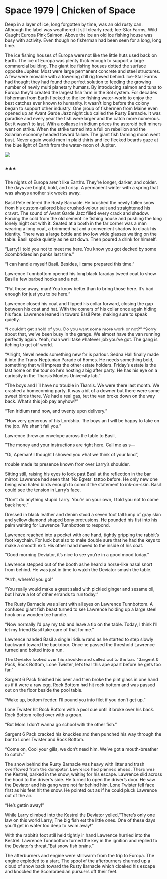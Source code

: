 # Space 1979 | Chicken of Space
Deep in a layer of ice, long forgotten by time, was an old rusty can. Although the label was weathered it still clearly read; Ice-Star Farms, Wild Caught Europa Pink Salmon. Above the ice an old ice fishing house was busy with activity. Even though no fisherman had been seen for a long, long time.

The ice fishing houses of Europa were not like the little huts used back on Earth. The ice of Europa was plenty thick enough to support a large commercial building. The giant ice fishing houses dotted the surface opposite Jupiter. Most were large permanent concrete and steel structures. A few were movable with a towering drill rig towed behind. Ice-Star Farms had thought they had found the perfect solution to feeding the growing number of newly multi planetary humans. By introducing salmon and tuna to Europa they’d created the largest fish farm in the Sol system. For decades fisherman from Earth flocked to the ice fishing water-world to enjoy the best catches ever known to humanity. It wasn’t long before the colony began to support other industry. One group of fishermen from Maine even opened up an Avant Garde Jazz night club called the Rusty Barnacle. It was paradise and every year the fish were larger and the catch more numerous. But it wasn’t to last. With a collapse in iridium prices the asteroid belt miners went on strike. When the strike turned into a full on rebellion and the Solarian economy headed toward failure. The giant fish farming moon went bust. Never again would men in plaid shirts and ice flecked beards gaze at the blue light of Earth from the water-moon of Jupiter.

<a rel="sponsored" href="https://www.awin1.com/cread.php?s=4533131&v=25361&q=475126&r=2579497">
    <img src="https://www.awin1.com/cshow.php?s=4533131&v=25361&q=475126&r=2579497" border="0">
</a>

## ***
The nights of Europa aren’t like Earth’s. They’re longer, darker, and colder. The days are bright, bold, and crisp. A permanent winter with a spring that was always another six weeks away.

Basil Pete entered the Rusty Barnacle. He brushed the newly fallen snow from his custom-tailored blue crushed-velour suit and straightened his cravat. The sound of Avant Garde Jazz filled every crack and shadow. Forcing the cold from the old cement ice fishing house and pushing the long lonely night out with it. Seated at a booth in the far corner was a man wearing a long coat, a brimmed hat and a convenient shadow to cloak his identity. There was a large bottle and two low wide glasses waiting on the table. Basil spoke quietly as he sat down. Then poured a drink for himself.

“Larry! I told you not to meet me here. You know you got decked by some Scombridaedian punks last time.”

“I can handle myself Basil. Besides, I came prepared this time.”

Lawrence Tunnbottom opened his long black faraday tweed coat to show Basil a few barbed hooks and a net.

“Put those away, man! You know better than to bring those here. It’s bad enough for just you to be here.”

Lawrence closed his coat and flipped his collar forward, closing the gap between his coat and hat. With the corners of his collar once again hiding his face. Lawrence leaned in toward Basil Pete, making sure to speak quietly.

“I couldn’t get ahold of you. Do you want some more work or not?”
“Sorry about that, we’ve been busy in the garage. We almost have the van running perfectly again. Yeah, man we’ll take whatever job you’ve got. The gang is itching to get off world.

“Alright, Nevel needs something new for is parlour. Sedna Hall finally made it into the Trans-Neptunian Parade of Homes. He needs something bold, something that will impress the other estate holders. Friday’s estate is the last home on the tour so he’s hosting a big after party. He has his eye on a curiosity in the Tharsis Montes University lab.”

“The boys and I’ll have no trouble in Tharsis. We were there last month. We crashed a homecoming party. It was a bit of a downer but there were some sweet birds there. We had a real gas, but the van broke down on the way back. What’s this job pay anyhow?”

“Ten iridium rand now, and twenty upon delivery.”

“How very generous of his Lordship. The boys an I will be happy to take on the job. We shan’t fail you.”

Lawrence threw an envelope across the table to Basil,

”The money and your instructions are right here. Call me as s—

“Oi, Apeman! I thought I showed you what we think of your kind”,

trouble made its presence known from over Larry’s shoulder.

Sitting still, raising his eyes to look past Basil at the reflection in the bar mirror. Lawrence had seen that ‘No Egrets’ tattoo before. He only new one being who hated birds enough to commit the statement to ink-on-skin. Basil could see the tension in Larry’s face.

“Don’t do anything stupid Larry. You’re on your own, I told you not to come back here.”

Dressed in black leather and denim stood a seven foot tall lump of gray skin and yellow diamond shaped bony protrusions. He pounded his fist into his palm waiting for Lawrence Tunnbottom to respond.

Lawrence reached into a pocket with one hand, tightly gripping the rabbit’s foot keychain. For luck but also to make double sure that he had the keys to make a smooth exit. His other hand moved to the inside of his coat.

“Good morning Deviator, it’s nice to see you’re in a good mood today.”

Lawrence stepped out of the booth as he heard a horse-like nasal snort from behind. He was just in time to watch the Deviator smash the table.

“Arrh, where'd you go!”

“You really would make a great salad with pickled ginger and sesame oil, but I have a lot of other errands to run today.”

The Rusty Barnacle was silent with all eyes on Lawrence Tunnbottom. A confused giant fish beast turned to see Lawrence holding up a large steel hook on a wooden tee handle.

“Now normally I’d pay my tab and leave a tip on the table. Today, I think I’ll let my friend Basil take care of that for me.”

Lawrence handed Basil a single iridium rand as he started to step slowly backward toward the backdoor. Once he passed the threshold Lawrence turned and bolted into a run.

The Deviator looked over his shoulder and called out to the bar.
“Sargent 6 Pack, Rock Bottom, Lone Twister, let’s tear this ape apart before he gets too far.”

Sargent 6 Pack finished his beer and then broke the pint glass in one hand as if it were a raw egg. Rock Bottom had hit rock bottom and was passed out on the floor beside the pool table.

“Wake up, bottom feeder. I’ll pound you into filet if you don’t get up.”

Lone Twister hit Rock Bottom with a pool cue until it broke over his back. Rock Bottom rolled over with a groan.

“But Mom I don’t wanna go school with the other fish.”

Sargent 6 Pack cracked his knuckles and then punched his way through the bar to Loner Twister and Rock Bottom.

“Come on, Cool your gills, we don’t need him. We’ve got a mouth-breather to catch.”

The snow behind the Rusty Barnacle was heavy with litter and trash overflowed from the dumpster. Lawrence had planned ahead. There was the Kestrel, parked in the snow, waiting for his escape. Lawrence slid across the hood to the driver's side. He turned to open the driver’s door. He saw the Deviator and his gang were not far behind him. Lone Twister fell face first as his feet hit the snow. He pointed out as if he could pluck Lawrence out of the air.

“He’s gettin away!”

While Larry climbed into the Kestrel the Deviator yelled,“There’s only one law on this world Larry; The big fish eat the little ones. One of these days you’ll get in water too deep to swim away!”

With the rabbit’s foot still held tightly in hand Lawrence hurried into the Kestrel. Lawrence Tunnbottom turned the key in the ignition and replied to the Deviator’s threat,“Eat snow fish brains.”

The afterburners and engine were still warm from the trip to Europa. The engine exploded to a start. The spool of the afterburners churned up a cloud of snow back toward the Rusty Barnacle which cloaked his escape and knocked the Scombraedian pursuers off their feet.
